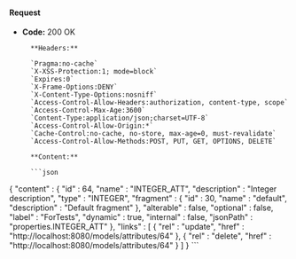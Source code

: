 #### Request

* **Code:** 200 OK

        **Headers:**

        `Pragma:no-cache`
        `X-XSS-Protection:1; mode=block`
        `Expires:0`
        `X-Frame-Options:DENY`
        `X-Content-Type-Options:nosniff`
        `Access-Control-Allow-Headers:authorization, content-type, scope`
        `Access-Control-Max-Age:3600`
        `Content-Type:application/json;charset=UTF-8`
        `Access-Control-Allow-Origin:*`
        `Cache-Control:no-cache, no-store, max-age=0, must-revalidate`
        `Access-Control-Allow-Methods:POST, PUT, GET, OPTIONS, DELETE`

        **Content:**

        ```json
    
{
  "content" : {
    "id" : 64,
    "name" : "INTEGER_ATT",
    "description" : "Integer description",
    "type" : "INTEGER",
    "fragment" : {
      "id" : 30,
      "name" : "default",
      "description" : "Default fragment"
    },
    "alterable" : false,
    "optional" : false,
    "label" : "ForTests",
    "dynamic" : true,
    "internal" : false,
    "jsonPath" : "properties.INTEGER_ATT"
  },
  "links" : [ {
    "rel" : "update",
    "href" : "http://localhost:8080/models/attributes/64"
  }, {
    "rel" : "delete",
    "href" : "http://localhost:8080/models/attributes/64"
  } ]
}
        ```
